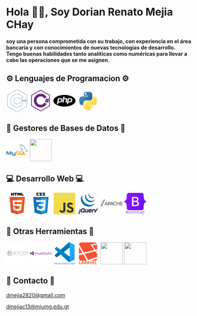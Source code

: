 # Hola 👋🏼, Soy Dorian Renato Mejia CHay
#### soy una persona comprometida con su trabajo, con experiencia en el área bancaria y con conocimientos de nuevas tecnologías de desarrollo. Tengo buenas habilidades tanto analíticas como numéricas para llevar a cabo las operaciones que se me asignen.
##  ⚙ Lenguajes de Programacion ⚙

  <img src="https://raw.githubusercontent.com/devicons/devicon/1119b9f84c0290e0f0b38982099a2bd027a48bf1/icons/cplusplus/cplusplus-line.svg"
    width="60px" height="60px">
  <img src="https://raw.githubusercontent.com/devicons/devicon/1119b9f84c0290e0f0b38982099a2bd027a48bf1/icons/csharp/csharp-line.svg"
    width="60px" height="60px">
  <img src="https://raw.githubusercontent.com/devicons/devicon/1119b9f84c0290e0f0b38982099a2bd027a48bf1/icons/php/php-plain.svg"
    width="60px" height="60px">
  <img src="https://raw.githubusercontent.com/devicons/devicon/1119b9f84c0290e0f0b38982099a2bd027a48bf1/icons/python/python-original.svg"
    width="60px" height="60px">
##   💾 Gestores de Bases de Datos 💾
 <img src="https://raw.githubusercontent.com/devicons/devicon/1119b9f84c0290e0f0b38982099a2bd027a48bf1/icons/mysql/mysql-original-wordmark.svg"
    width="60px" height="60px">
  <img src="https://bms.com.pl/wordpress/wp-content/uploads/2015/10/Microsoft-SQL-Server.jpg"
    width="60px" height="60px">

##   💻 Desarrollo Web 💻

  <img src="https://raw.githubusercontent.com/devicons/devicon/1119b9f84c0290e0f0b38982099a2bd027a48bf1/icons/html5/html5-original-wordmark.svg"
    width="60px" height="60px">
 <img src="https://raw.githubusercontent.com/devicons/devicon/1119b9f84c0290e0f0b38982099a2bd027a48bf1/icons/css3/css3-original-wordmark.svg"
    width="60px" height="60px">
<img src="https://raw.githubusercontent.com/devicons/devicon/1119b9f84c0290e0f0b38982099a2bd027a48bf1/icons/javascript/javascript-original.svg"
    width="60px" height="60px">
  <img src="https://raw.githubusercontent.com/devicons/devicon/1119b9f84c0290e0f0b38982099a2bd027a48bf1/icons/jquery/jquery-original-wordmark.svg"
    width="60px" height="60px">
    <img src="https://raw.githubusercontent.com/devicons/devicon/1119b9f84c0290e0f0b38982099a2bd027a48bf1/icons/apache/apache-line-wordmark.svg"
    width="60px" height="60px">
  <img src="https://raw.githubusercontent.com/devicons/devicon/1119b9f84c0290e0f0b38982099a2bd027a48bf1/icons/bootstrap/bootstrap-original-wordmark.svg"
    width="60px" height="60px">
##  🔧 Otras Herramientas 🔧
  <img src="https://raw.githubusercontent.com/devicons/devicon/1119b9f84c0290e0f0b38982099a2bd027a48bf1/icons/atom/atom-original-wordmark.svg"
    width="60px" height="60px">
  <img src="https://raw.githubusercontent.com/devicons/devicon/1119b9f84c0290e0f0b38982099a2bd027a48bf1/icons/visualstudio/visualstudio-plain-wordmark.svg"
    width="60px" height="60px">
  <img src="https://raw.githubusercontent.com/devicons/devicon/1119b9f84c0290e0f0b38982099a2bd027a48bf1/icons/vscode/vscode-original-wordmark.svg"  width="60px" height="60px">
  <img src="https://raw.githubusercontent.com/devicons/devicon/1119b9f84c0290e0f0b38982099a2bd027a48bf1/icons/laravel/laravel-plain-wordmark.svg" width="60px" height="60px">
  <img src="https://upload.wikimedia.org/wikipedia/commons/thumb/7/7d/Microsoft_.NET_logo.svg/150px-Microsoft_.NET_logo.svg.png"
    width="60px" height="60px">
  <img src="https://wincrunch.com/wp-content/uploads/2018/06/NET-Framework.png"
    width="60px" height="60px">
##  📨 Contacto 📨
<dmejia2820@gmail.com>

<dmejiac13@miumg.edu.gt>
